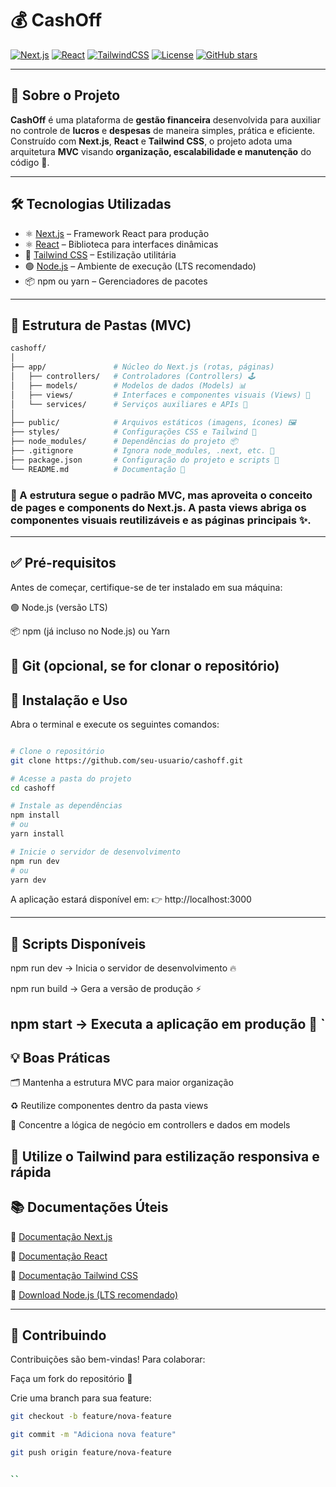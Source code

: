 # 💰 CashOff

[![Next.js](https://img.shields.io/badge/Next.js-13.5.1-black?logo=next.js)](https://nextjs.org/docs) 
[![React](https://img.shields.io/badge/React-18.3.0-blue?logo=react)](https://react.dev/) 
[![TailwindCSS](https://img.shields.io/badge/TailwindCSS-3.5.0-teal?logo=tailwind-css)](https://tailwindcss.com/docs) 
[![License](https://img.shields.io/badge/License-MIT-green)](LICENSE) 
[![GitHub stars](https://img.shields.io/github/stars/seu-usuario/cashoff)](https://github.com/seu-usuario/cashoff/stargazers)

---

## 📌 Sobre o Projeto

**CashOff** é uma plataforma de **gestão financeira** desenvolvida para auxiliar no controle de **lucros** e **despesas** de maneira simples, prática e eficiente.  
Construído com **Next.js**, **React** e **Tailwind CSS**, o projeto adota uma arquitetura **MVC** visando **organização, escalabilidade e manutenção** do código 🚀.

---

## 🛠 Tecnologias Utilizadas

- ⚛️ [Next.js](https://nextjs.org/docs) – Framework React para produção
- ⚛️ [React](https://react.dev/) – Biblioteca para interfaces dinâmicas
- 🎨 [Tailwind CSS](https://tailwindcss.com/docs) – Estilização utilitária
- 🟢 [Node.js](https://nodejs.org/) – Ambiente de execução (LTS recomendado)
- 📦 npm ou yarn – Gerenciadores de pacotes

---

## 📁 Estrutura de Pastas (MVC)

```bash
cashoff/
│
├── app/               # Núcleo do Next.js (rotas, páginas)
│   ├── controllers/   # Controladores (Controllers) 🕹
│   ├── models/        # Modelos de dados (Models) 📊
│   ├── views/         # Interfaces e componentes visuais (Views) 🎨
│   └── services/      # Serviços auxiliares e APIs 🔧
│
├── public/            # Arquivos estáticos (imagens, ícones) 🖼
├── styles/            # Configurações CSS e Tailwind 🎨
├── node_modules/      # Dependências do projeto 📦
├── .gitignore         # Ignora node_modules, .next, etc. 🚫
├── package.json       # Configuração do projeto e scripts 📜
└── README.md          # Documentação 📖


```
### 🔑 A estrutura segue o padrão MVC, mas aproveita o conceito de pages e components do Next.js. A pasta views abriga os componentes visuais reutilizáveis e as páginas principais ✨.
---
## ✅ Pré-requisitos

Antes de começar, certifique-se de ter instalado em sua máquina:

🟢 Node.js (versão LTS)

📦 npm (já incluso no Node.js) ou Yarn

🐙 Git
 (opcional, se for clonar o repositório)
---

## 🚀 Instalação e Uso
Abra o terminal e execute os seguintes comandos:

```bash

# Clone o repositório
git clone https://github.com/seu-usuario/cashoff.git

# Acesse a pasta do projeto
cd cashoff

# Instale as dependências
npm install
# ou
yarn install

# Inicie o servidor de desenvolvimento
npm run dev
# ou
yarn dev
```
A aplicação estará disponível em:
👉 http://localhost:3000

---

## 🏃 Scripts Disponíveis

npm run dev → Inicia o servidor de desenvolvimento 🔥

npm run build → Gera a versão de produção ⚡

npm start → Executa a aplicação em produção 🚀
`
---

## 💡 Boas Práticas

🗂 Mantenha a estrutura MVC para maior organização

♻️ Reutilize componentes dentro da pasta views

🧩 Concentre a lógica de negócio em controllers e dados em models

🎨 Utilize o Tailwind para estilização responsiva e rápida
---


## 📚 Documentações Úteis

📖 [Documentação Next.js](https://nextjs.org/docs)

📖 [Documentação React](https://react.dev/learn)

📖 [Documentação Tailwind CSS](https://tailwindcss.com/docs/installation/using-vite)

📖 [Download Node.js (LTS recomendado)](https://nodejs.org/en/download)

---

## 🤝 Contribuindo

Contribuições são bem-vindas! Para colaborar:

Faça um fork do repositório 🍴

Crie uma branch para sua feature:

```bash
git checkout -b feature/nova-feature

git commit -m "Adiciona nova feature"

git push origin feature/nova-feature


``